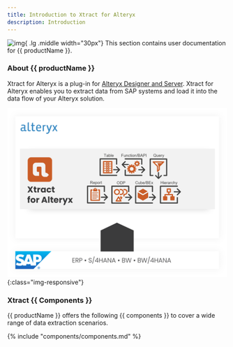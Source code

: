 ```yaml
---
title: Introduction to Xtract for Alteryx
description: Introduction
---
```


![img](site:assets/images/logos/theo-thumbs.png){ .lg .middle width="30px"} This section contains user documentation for {{ productName }}.


### About {{ productName }}

Xtract for Alteryx is a plug-in for [Alteryx Designer and Server](https://www.alteryx.com). 
Xtract for Alteryx enables you to extract data from SAP systems and load it into the data flow of your Alteryx solution.

![XfA-Architecture](../assets/images/xfa/documentation/Xtract_for_Alteryx.png){:class="img-responsive"}

### Xtract {{ Components }}

{{ productName }} offers the following {{ components }} to cover a wide range of data extraction scenarios.

{% include "components/components.md" %}


